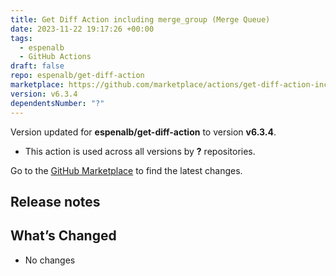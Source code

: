 ```yaml
---
title: Get Diff Action including merge_group (Merge Queue)
date: 2023-11-22 19:17:26 +00:00
tags:
  - espenalb
  - GitHub Actions
draft: false
repo: espenalb/get-diff-action
marketplace: https://github.com/marketplace/actions/get-diff-action-including-merge_group-merge-queue
version: v6.3.4
dependentsNumber: "?"
---
```



Version updated for **espenalb/get-diff-action** to version **v6.3.4**.
- This action is used across all versions by **?** repositories.

Go to the [GitHub Marketplace](https://github.com/marketplace/actions/get-diff-action-including-merge_group-merge-queue) to find the latest changes.

## Release notes

## What’s Changed

* No changes

